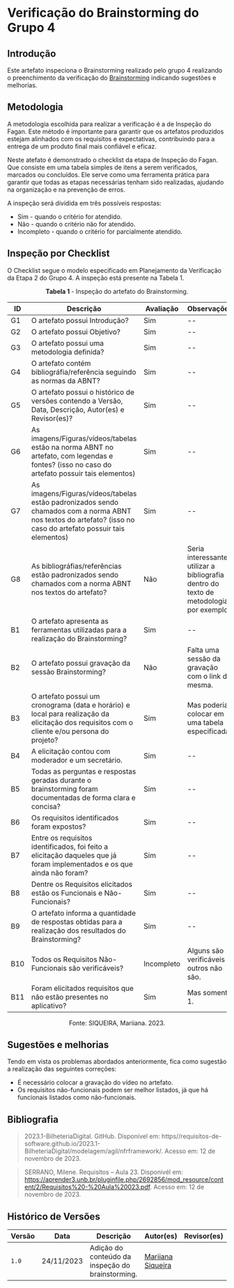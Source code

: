 # Verificação do Brainstorming do Grupo 4

## Introdução

Este artefato inspeciona o Brainstorming realizado pelo grupo 4 realizando o preenchimento da verificação do [Brainstorming](https://github.com/Requisitos-de-Software/2023.2-e-Titulo/blob/main/docs/elicitacao/tecnicas/brainstorming.md) indicando sugestões e melhorias. 

## Metodologia

A metodologia escolhida para realizar a verificação é a de Inspeção do Fagan. Este método é importante para garantir que os artefatos produzidos estejam alinhados com os requisitos e expectativas, contribuindo para a entrega de um produto final mais confiável e eficaz. 

Neste atefato é demonstrado o checklist da etapa de Inspeção do Fagan. Que consiste em uma tabela simples de itens a serem verificados, marcados ou concluídos. Ele serve como uma ferramenta prática para garantir que todas as etapas necessárias tenham sido realizadas, ajudando na organização e na prevenção de erros.

A inspeção será dividida em três possíveis respostas:
  * Sim - quando o critério for atendido.
  * Não - quando o critério não for atendido.
  * Incompleto - quando o critério for parcialmente atendido.

## Inspeção por Checklist

O Checklist segue o modelo especificado em Planejamento da Verificação da Etapa 2 do Grupo 4. A inspeção está presente na Tabela 1.

<center>

**Tabela 1** - Inspeção do artefato do Brainstorming.

| ID | Descrição | Avaliação | Observações |
| ---| -------- | --------- | ------------ |
| G1 | O artefato possui Introdução? | Sim | -- |
| G2 | O artefato possui Objetivo? | Sim | -- |
| G3 | O artefato possui uma metodologia definida? | Sim | -- |
| G4 | O artefato contém bibliográfia/referência seguindo as normas da ABNT? | Sim | -- |
| G5 | O artefato possui o histórico de versões contendo a Versão, Data, Descrição, Autor(es) e Revisor(es)? | Sim | -- |
| G6 | As imagens/Figuras/vídeos/tabelas estão na norma ABNT no artefato, com legendas e fontes? (isso no caso do artefato possuir tais elementos) | Sim | -- |
| G7 | As imagens/Figuras/vídeos/tabelas estão padronizados sendo chamados com a norma ABNT nos textos do artefato? (isso no caso do artefato possuir tais elementos) | Sim | -- |
| G8 | As bibliográfias/referências estão padronizados sendo chamados com a norma ABNT nos textos do artefato? | Não | Seria interessante utilizar a bibliografia dentro do texto de metodologia, por exemplo. |
| B1 | O artefato apresenta as ferramentas utilizadas para a realização do Brainstorming? | Sim | -- |
| B2 | O artefato possui gravação da sessão Brainstorming? | Não | Falta uma sessão da gravação com o link da mesma. |
| B3 | O artefato possui um cronograma (data e horário) e local para realização da elicitação dos requisitos com o cliente e/ou persona do projeto? | Sim | Mas poderia colocar em uma tabela especificada. |
| B4 | A elicitação contou com moderador e um secretário. | Sim | -- |
| B5 | Todas as perguntas e respostas geradas durante o brainstorming foram documentadas de forma clara e concisa? | Sim | -- |
| B6 | Os requisitos identificados foram expostos? | Sim | -- |
| B7 | Entre os requisitos identificados, foi feito a elicitação daqueles que já foram implementados e os que ainda não foram? | Sim | -- |
| B8 | Dentre os Requisitos elicitados estão os Funcionais e Não-Funcionais? | Sim | -- |
| B9 | O artefato informa a quantidade de respostas obtidas para a realização dos resultados do Brainstorming? | Sim | -- |
| B10 | Todos os Requisitos Não-Funcionais são verificáveis? | Incompleto | Alguns são verificáveis e outros não são. |
| B11 | Foram elicitados requisitos que não estão presentes no aplicativo? | Sim | Mas somente 1. |

Fonte: SIQUEIRA, Mariiana. 2023.

</center>

## Sugestões e melhorias

Tendo em vista os problemas abordados anteriormente, fica como sugestão a realização das seguintes correções:

  - É necessário colocar a gravação do vídeo no artefato.
  - Os requisitos não-funcionais podem ser melhor listados, já que há funcionais listados como não-funcionais.

## Bibliografia

> 2023.1-BilheteriaDigital. GitHub. Disponível em: https//requisitos-de-software.github.io/2023.1-BilheteriaDigital/modelagem/agil/nfrframework/.  Acesso em: 12 de novembro de 2023.

> SERRANO, Milene. Requisitos – Aula 23. Disponivél em: https://aprender3.unb.br/pluginfile.php/2692856/mod_resource/content/2/Requisitos%20-%20Aula%20023.pdf. Acesso em: 12 de novembro de 2023.

## Histórico de Versões

| Versão | Data       | Descrição   | Autor(es)   | Revisor(es) |
| ------ | ---------- | ----------- | ------------ | ---------- |
| `1.0`  | 24/11/2023 | Adição do conteúdo da inspeção do brainstorming. | [Mariiana Siqueira](https://github.com/Maryyscreuza) |  |
